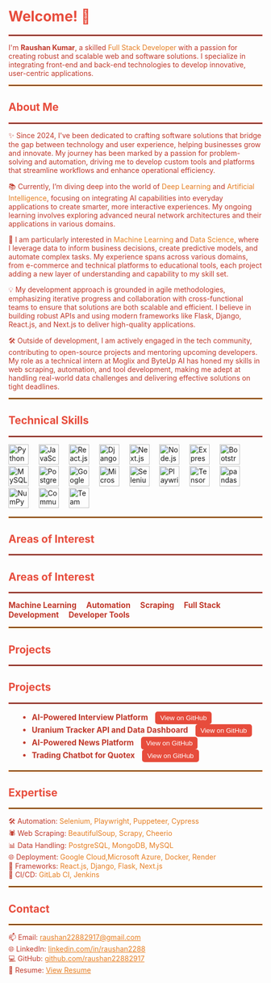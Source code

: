 <h1 align="left" style="color: #e74c3c;">Welcome! 👋</h1>
<hr style="border: 1px solid #e74c3c;" />

<p align="left" style="color: #c0392b;">
    I'm <span style="font-weight: bold;">Raushan Kumar</span>, a skilled <span style="color: #e67e22;">Full Stack Developer</span> with a passion for creating robust and scalable web and software solutions. I specialize in integrating front-end and back-end technologies to develop innovative, user-centric applications.
</p>

<hr style="border: 1px solid #e67e22;" />

<h2 align="left" style="color: #e74c3c;">About Me</h2>
<hr style="border: 1px solid #e74c3c;" />

<p align="left" style="color: #c0392b;">
    ✨ Since 2024, I've been dedicated to crafting software solutions that bridge the gap between technology and user experience, helping businesses grow and innovate. My journey has been marked by a passion for problem-solving and automation, driving me to develop custom tools and platforms that streamline workflows and enhance operational efficiency.
    <p align="left" style="color: #c0392b;">
    📚 Currently, I’m diving deep into the world of <span style="color: #e67e22;">Deep Learning</span> and <span style="color: #e67e22;">Artificial Intelligence</span>, focusing on integrating AI capabilities into everyday applications to create smarter, more interactive experiences. My ongoing learning involves exploring advanced neural network architectures and their applications in various domains.
    <p align="left" style="color: #c0392b;">
    🚀 I am particularly interested in <span style="color: #e67e22;">Machine Learning</span> and <span style="color: #e67e22;">Data Science</span>, where I leverage data to inform business decisions, create predictive models, and automate complex tasks. My experience spans across various domains, from e-commerce and technical platforms to educational tools, each project adding a new layer of understanding and capability to my skill set.
    <p align="left" style="color: #c0392b;">
    💡 My development approach is grounded in agile methodologies, emphasizing iterative progress and collaboration with cross-functional teams to ensure that solutions are both scalable and efficient. I believe in building robust APIs and using modern frameworks like Flask, Django, React.js, and Next.js to deliver high-quality applications.
    <p align="left" style="color: #c0392b;">
    🛠️ Outside of development, I am actively engaged in the tech community, contributing to open-source projects and mentoring upcoming developers. My role as a technical intern at Moglix and ByteUp AI has honed my skills in web scraping, automation, and tool development, making me adept at handling real-world data challenges and delivering effective solutions on tight deadlines.
</p>

<hr style="border: 1px solid #e67e22;" />

<h2 align="left" style="color: #e74c3c;">Technical Skills</h2>
<hr style="border: 1px solid #e74c3c;" />

<div align="left">
    <!-- Programming Languages -->
    <img src="https://cdn.jsdelivr.net/gh/devicons/devicon/icons/python/python-original.svg" height="40" alt="Python logo" />
    <img width="12" />
    <img src="https://cdn.jsdelivr.net/gh/devicons/devicon/icons/javascript/javascript-original.svg" height="40" alt="JavaScript logo" />
    <img width="12" />
    <img src="https://cdn.jsdelivr.net/gh/devicons/devicon/icons/react/react-original.svg" height="40" alt="React.js logo" />
    <img width="12" />
    <img src="https://cdn.jsdelivr.net/gh/devicons/devicon/icons/django/django-original.svg" height="40" alt="Django logo" />
    <img width="12" />
    <img src="https://cdn.jsdelivr.net/gh/devicons/devicon/icons/nextjs/nextjs-original.svg" height="40" alt="Next.js logo" />
    <img width="12" />
    <img src="https://cdn.jsdelivr.net/gh/devicons/devicon/icons/nodejs/nodejs-original.svg" height="40" alt="Node.js logo" />
    <img width="12" />
    <img src="https://cdn.jsdelivr.net/gh/devicons/devicon/icons/express/express-original.svg" height="40" alt="Express.js logo" />
    <img width="12" />
    <img src="https://cdn.jsdelivr.net/gh/devicons/devicon/icons/bootstrap/bootstrap-original.svg" height="40" alt="Bootstrap logo" />
    <img width="12" />
    <img src="https://cdn.jsdelivr.net/gh/devicons/devicon/icons/mysql/mysql-original.svg" height="40" alt="MySQL logo" />
    <img width="12" />
    <img src="https://cdn.jsdelivr.net/gh/devicons/devicon/icons/postgresql/postgresql-original.svg" height="40" alt="PostgreSQL logo" />
    <img width="12" />
    <img src="https://cdn.jsdelivr.net/gh/devicons/devicon/icons/googlecloud/googlecloud-original.svg" height="40" alt="Google Cloud logo" />
    <img width="12" />
    <img src="https://cdn.jsdelivr.net/gh/devicons/devicon/icons/azure/azure-original.svg" height="40" alt="Microsoft Azure logo" />
    <img width="12" />
    <img src="https://cdn.jsdelivr.net/gh/devicons/devicon/icons/selenium/selenium-original.svg" height="40" alt="Selenium logo" />
    <img width="12" />
    <img src="https://cdn.jsdelivr.net/gh/devicons/devicon/icons/playwright/playwright-original.svg" height="40" alt="Playwright logo" />
    <img width="12" />
    <!-- Machine Learning -->
    <img src="https://cdn.jsdelivr.net/gh/devicons/devicon/icons/tensorflow/tensorflow-original.svg" height="40" alt="TensorFlow logo" />
    <img width="12" />
    <img src="https://cdn.jsdelivr.net/gh/devicons/devicon/icons/pandas/pandas-original.svg" height="40" alt="pandas logo" />
    <img width="12" />
    <img src="https://cdn.jsdelivr.net/gh/devicons/devicon/icons/numpy/numpy-original.svg" height="40" alt="NumPy logo" />
    <img width="12" />
    <!-- Soft Skills -->
    <img src="https://img.icons8.com/color/48/000000/communication.png" height="40" alt="Communication logo" />
    <img width="12" />
    <img src="https://img.icons8.com/color/48/000000/teamwork.png" height="40" alt="Team Collaboration logo" />
    <img width="12" />
</div>

<hr style="border: 1px solid #e67e22;" />

<h2 align="left" style="color: #e74c3c;">Areas of Interest</h2>
<hr style="border: 1px solid #e74c3c;" />

<h2 align="left" style="color: #e74c3c;">Areas of Interest</h2>
<hr style="border: 1px solid #e74c3c;" />

<div align="left" style="color: #c0392b; font-weight: bold; font-size: 1.1em;">
    <span>Machine Learning</span>
    <img width="12" />
    <span>Automation</span>
    <img width="12" />
    <span>Scraping</span>
    <img width="12" />
    <span>Full Stack Development</span>
    <img width="12" />
    <span>Developer Tools</span>
</div>


<hr style="border: 1px solid #e67e22;" />

<h2 align="left" style="color: #e74c3c;">Projects</h2>
<hr style="border: 1px solid #e74c3c;" />

<h2 align="left" style="color: #e74c3c;">Projects</h2>
<hr style="border: 1px solid #e74c3c;" />

<ul style="color: #c0392b; font-size: 1.1em; list-style-type: disc; margin-left: 20px;">
    <li>
        <span style="font-weight: bold;">AI-Powered Interview Platform</span>
        <a href="https://github.com/raushan22882917/ai-interview-platform" target="_blank" style="margin-left: 10px; text-decoration: none;">
            <button style="background-color: #e74c3c; color: white; border: none; padding: 5px 10px; border-radius: 5px; cursor: pointer;">
                View on GitHub
            </button>
        </a>
    </li>
    <li>
        <span style="font-weight: bold;">Uranium Tracker API and Data Dashboard</span>
        <a href="https://github.com/raushan22882917/uranium-tracker-api" target="_blank" style="margin-left: 10px; text-decoration: none;">
            <button style="background-color: #e74c3c; color: white; border: none; padding: 5px 10px; border-radius: 5px; cursor: pointer;">
                View on GitHub
            </button>
        </a>
    </li>
    <li>
        <span style="font-weight: bold;">AI-Powered News Platform</span>
        <a href="https://github.com/raushan22882917/ai-news-platform" target="_blank" style="margin-left: 10px; text-decoration: none;">
            <button style="background-color: #e74c3c; color: white; border: none; padding: 5px 10px; border-radius: 5px; cursor: pointer;">
                View on GitHub
            </button>
        </a>
    </li>
    <li>
        <span style="font-weight: bold;">Trading Chatbot for Quotex</span>
        <a href="https://github.com/raushan22882917/trading-chatbot-quotex" target="_blank" style="margin-left: 10px; text-decoration: none;">
            <button style="background-color: #e74c3c; color: white; border: none; padding: 5px 10px; border-radius: 5px; cursor: pointer;">
                View on GitHub
            </button>
        </a>
    </li>
</ul>


<hr style="border: 1px solid #e67e22;" />

<h2 align="left" style="color: #e74c3c;">Expertise</h2>
<hr style="border: 1px solid #e67e22;" />

<p align="left" style="color: #c0392b;">
    🛠 Automation: <span style="color: #e67e22;">Selenium, Playwright, Puppeteer, Cypress</span><br>
    🕷 Web Scraping: <span style="color: #e67e22;">BeautifulSoup, Scrapy, Cheerio</span><br>
    📊 Data Handling: <span style="color: #e67e22;">PostgreSQL, MongoDB, MySQL</span><br>
    🌐 Deployment: <span style="color: #e67e22;">Google Cloud,Microsoft Azure, Docker, Render</span><br>
    🚀 Frameworks: <span style="color: #e67e22;">React.js, Django, Flask, Next.js</span><br>
    🔄 CI/CD: <span style="color: #e67e22;">GitLab CI, Jenkins</span>
</p>

<hr style="border: 1px solid #e67e22;" />

<h2 align="left" style="color: #e74c3c;">Contact</h2>
<hr style="border: 1px solid #e67e22;" />

<p align="left" style="color: #c0392b;">
    📫 Email: <a href="mailto:raushan22882917@gmail.com" style="color: #e67e22;">raushan22882917@gmail.com</a><br>
    🌐 LinkedIn: <a href="https://www.linkedin.com/in/raushan2288/" style="color: #e67e22;">linkedin.com/in/raushan2288</a><br>
    💻 GitHub: <a href="https://github.com/raushan22882917" style="color: #e67e22;">github.com/raushan22882917</a><br>
    📄 Resume: <a href="https://drive.google.com/file/d/1k_VbuBahOA41-4B04XQTDz_xj4fda-0B/view?usp=sharing" style="color: #e67e22;" target="_blank">View Resume</a>
</p>
